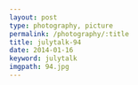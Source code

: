 ```yaml
---
layout: post
type: photography, picture
permalink: /photography/:title
title: julytalk-94
date: 2014-01-16
keyword: julytalk
imgpath: 94.jpg
---
```



